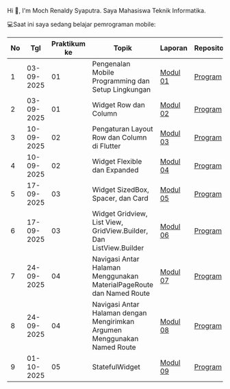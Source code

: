 Hi 👋, I'm Moch Renaldy Syaputra. 
Saya Mahasiswa Teknik Informatika.

💻Saat ini saya sedang belajar pemrograman mobile:

| No  | Tgl  | Praktikum ke  | Topik  | Laporan | Repository |
| ------------ | ------------ | ------------ | ------------ | ------------ | ------------ | 
|  1 | 03-09-2025  | 01  | Pengenalan Mobile Programming dan Setup Lingkungan  | [Modul 01](https://docs.google.com/document/d/1hc-zGu5_wFhDwvi5c9Zpm9NocjgILgbRZd8zxK5yq20/edit?usp=sharing "Modul 01") | [Program](https://github.com/Renaldy2103/PrakMobileM1 "Program") |
|  2 | 03-09-2025  | 01  | Widget Row dan Column  | [Modul 02](https://docs.google.com/document/d/1450RRH4MY9rRszlU8xI-E4o0NKRDDN72MTBJCxMatIo/edit?usp=sharing "Modul 02") | [Program](https://github.com/Renaldy2103/PrakMobileM2 "Program") |
|  3 | 10-09-2025  | 02  | Pengaturan Layout Row dan Column di Flutter  | [Modul 03](https://docs.google.com/document/d/1b_eIGSH6w-8Y8Hx2-bG_dhU3N9nQYKdnpZ6XSGDCtFU/edit?usp=sharing "Modul 03") | [Program](https://github.com/Renaldy2103/PrakMobileM3 "Program") |
|  4 | 10-09-2025  | 02  | Widget Flexible dan Expanded  | [Modul 04](https://docs.google.com/document/d/1X3PZLIc-_fJ2GZijM3Wlu9hvtdSTF3tfAFUrrQDlC1w/edit?usp=sharing) | [Program](https://github.com/Renaldy2103/PrakMobileM4 "Program") |
|  5 | 17-09-2025  | 03  | Widget SizedBox, Spacer, dan Card  | [Modul 05](https://docs.google.com/document/d/1hZiKBHGP9SNhoTuLeoUs2qlw_v0z8TF6gXhQWVAhtm4/edit?usp=sharing) | [Program](https://github.com/Renaldy2103/PrakMobileM5 "Program") |
|  6 | 17-09-2025  | 03  | Widget Gridview, List View, GridView.Builder, Dan ListView.Builder  | [Modul 06](https://docs.google.com/document/d/1YzCq7HIluwdGs_BaGsGdOqL35F_rUVw1uk60HWftoOQ/edit?usp=sharing) | [Program](https://github.com/Renaldy2103/PrakMobileM6 "Program") |
|  7 | 24-09-2025  | 04  | Navigasi Antar Halaman Menggunakan MaterialPageRoute dan Named Route | [Modul 07](https://docs.google.com/document/d/1yrhSvYQg3EtoxeX9U0ou1JcM-idklggYNrm64ToMTqU/edit?usp=sharing) | [Program](https://github.com/Renaldy2103/PrakMobileM7 "Program") |
|  8 | 24-09-2025  | 04  | Navigasi Antar Halaman dengan Mengirimkan Argumen Menggunakan Named Route | [Modul 08](https://docs.google.com/document/d/1sRmZtF7J05Qc9pAF9TH4H_FWFqO_ho2OJkEP8vhPUTA/edit?usp=sharing) | [Program](https://github.com/Renaldy2103/PrakMobileM8 "Program") |
|  9 | 01-10-2025  | 05  | StatefulWidget | [Modul 09](https://docs.google.com/document/d/1zxpQjdhxRHi4mMGtOsxnuNEZbLvBljAAGqHTcnOSOSA/edit?usp=sharing) | [Program](https://github.com/Renaldy2103/PrakMobileM9 "Program") |
